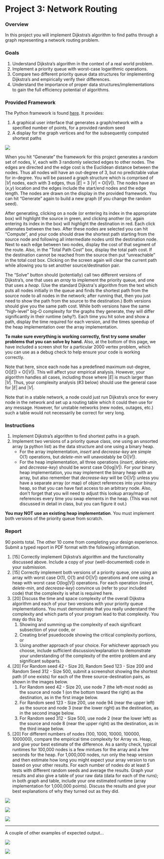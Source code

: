 # Project 3: Network Routing


### Overview

In this project you will implement Dijkstra’s algorithm to find paths through a graph representing a network routing problem.


### Goals

1. Understand Dijkstra’s algorithm in the context of a real world problem.
2. Implement a priority queue with worst-case logarithmic operations.
3. Compare two different priority queue data structures for implementing Dijkstra’s and empirically verify their differences.
4. Understand the importance of proper data structures/implementations to gain the full efficiency potential of algorithms.


### Provided Framework

The Python framework is found [here](../project3-network-routing). It provides: 

1. A graphical user interface that generates a graph/network with a specified number of points, for a provided random seed
2. A display for the graph vertices and for the subsequently computed shortest paths

![](images/snapshot_final_top.png)

When you hit “Generate” the framework for this project generates a random set of nodes, *V*, each with 3 randomly selected edges to other nodes. The edges are directed and the edge cost is the Euclidean distance between the nodes. Thus all nodes will have an out-degree of 3, but no predictable value for in-degree. You will be passed a graph structure which is comprised of |*V*| nodes, each with 3 edges, thus |*E*| = 3 |*V*| = O(|*V*|). The nodes have an (*x*,*y*) location and the edges include the start/end nodes and the edge length. The nodes are drawn on the display in the provided framework. You can hit “Generate” again to build a new graph (if you change the random seed). 

After generating, clicking on a node (or entering its index in the appropriate box) will highlight the source in green, and clicking another (or, again entering its index in the box) will highlight the destination in red. Each click alternates between the two. After these nodes are selected you can hit “Compute”, and your code should draw the shortest path starting from the source node and following all intermediate nodes until the destination node. Next to each edge between two nodes, display the cost of that segment of the route. Also, in the "Total Path Cost" box, display the total path cost. If the destination cannot be reached from the source then put “unreachable” in the total cost box. Clicking on the screen again will clear the current path while allowing you to set another source/destination pair.

The “Solve” button should (potentially) call two different versions of Dijkstra’s, one that uses an *array* to implement the priority queue, and one that uses a *heap*. (Use the standard Dijkstra's algorithm from the text which puts all nodes initially in the queue and finds the shortest path from the source node to all nodes in the network; after running that, then you just need to show the path from the source to the destination.) Both versions should give you the same path cost. While both versions have the same "high-level" big-O complexity for the graphs they generate, they will differ significantly in their runtime (why?). Each time you hit solve and show a path, display the time required for each version, and the times speedup of the heap implementation over the array implementation.

**To make sure everything is working correctly, first try some smaller problems that you can solve by hand.** Also, at the bottom of this page, we have included a screen shot for a particular 2000 vertex problem, which you can use as a debug check to help ensure your code is working correctly.

Note that here, since each node has a predefined maximum out-degree, O(|*E*|) = O(|*V*|). This will affect your empirical analysis. However, your algorithm handles all cases, including those where |*E*| is much larger than |*V*|. Thus, your complexity analysis (#3 below) should use the general case for |*E*| and |*V*|.

Note that in a stable network, a node could just run Dijkstra’s once for every node in the network and set up a routing table which it could then use for any message. However, for unstable networks (new nodes, outages, etc.) such a table would not necessarily be correct for very long.


### Instructions

1. Implement Dijkstra’s algorithm to find shortest paths in a graph.
2. Implement two versions of a priority queue class, one using an unsorted array (a python list) as the data structure and one using a binary heap.
	* For the array implementation, *insert* and *decrease-key* are simple O(1) operations, but *delete-min* will unavoidably be O(|*V*|).
	* For the heap implementation, all three operations (*insert*, *delete-min*, and *decrease-key*) should be worst case O(log|*V*|). For your binary heap implementation, you may implement the binary heap with an array, but also remember that *decrease-key* will be O(|*V*|) unless you have a separate array (or map) of object references into your binary heap, so that you can have fast access to an arbitrary node. Also, don't forget that you will need to adjust this lookup array/map of references every time you swap elements in the heap. (This was not discussed in detail in class, but you can figure it out.)

**You may NOT use an existing heap implementation**. You must implement both versions of the priority queue from scratch.


### Report

90 points total. The other 10 come from completing your design experience.
Submit a typed report in PDF format with the following information.

1. [15] Correctly implement Dijkstra’s algorithm and the functionality discussed above. Include a copy of your (well-documented) code in your submission.
2. [15] Correctly implement both versions of a priority queue, one using an array with worst case O(1), O(1) and O(|*V*|) operations and one using a heap with worst case O(log|*V*|) operations. For each operation (*insert*, *delete-min*, and *decrease-key*) convince us (refer to your included code) that the complexity is what is required here.
3. [20] Discuss the time and space complexity of the overall Dijkstra algorithm and each of your two versions with your priority queue implementations. You must demonstrate that you really understand the complexity and which parts of your program lead to that complexity. You may do this by:
	1. Showing and summing up the complexity of each significant subsection of your code, or
	2. Creating brief psuedocode showing the critical complexity portions, or
	3. Using another approach of your choice.
	For whichever approach you choose, include sufficient discussion/explanation to demonstrate your understanding of the complexity of the entire problem and any significant subparts.
4. [20] For Random seed 42 - Size 20, Random Seed 123 - Size 200 and Random Seed 312 - Size 500, submit a screenshot showing the shortest path (if one exists) for each of the three source-destination pairs, as shown in the images below.
	1. For Random seed 42 - Size 20, use node 7 (the left-most node) as the source and node 1 (on the bottom toward the right) as the destination, as in the first image below.
	2. For Random seed 123 - Size 200, use node 94 (near the upper left) as the source and node 3 (near the lower right) as the destination, as in the second image below.
	3. For Random seed 312 - Size 500, use node 2 (near the lower left) as the source and node 8 (near the upper right) as the destination, as in the third image below.
5. [20] For different numbers of nodes (100, 1000, 10000, 100000, 1000000), compare the empirical time complexity for Array vs. Heap, and give your best estimate of the difference. As a sanity check, typical runtimes for 100,000 nodes is a few mintues for the array and a few seconds for the heap. For 1,000,000 nodes, run only the heap version and then estimate how long you might expect your array version to run based on your other results. For each number of nodes do at least 5 tests with different random seeds and average the results. Graph your results and also give a table of your raw data (data for each of the runs); in both graph and table, include your one estimated runtime (array implementation for 1,000,000 points). Discuss the results and give your best explanations of why they turned out as they did.

![](images/snapshot_final_20.png)

![](images/snapshot_final_200.png)

![](images/snapshot_final_500.png)

---

A couple of other examples of expected output...

![](images/snapshots_1000_example1.png)

![](images/snapshots_1000_example2.png)
